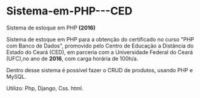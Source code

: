 # Sistema-em-PHP---CED
Sistema de estoque em PHP **(2016)**

Sistema de estoque em PHP para a obtenção do certificado no curso "PHP com Banco de Dados", promovido pelo Centro de Educação a Distância do Estado do Ceará (CED),
em parceria com a Universidade Federal do Ceará (UFC),no ano de **2016**, com carga horária de 100h/a.

Dentro desse sistema é possível fazer o CRUD de produtos, usando PHP e MySQL. 

Utilizo: Php, Django, Css. html. 
